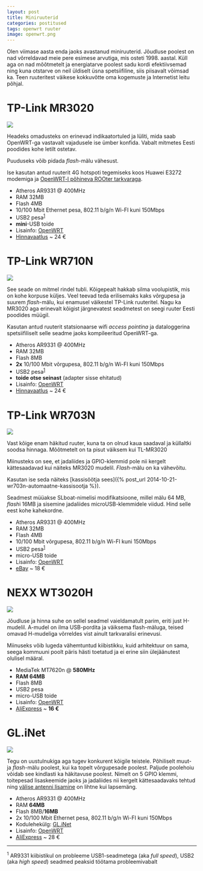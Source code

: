 ```yaml
---
layout: post
title: Miniruuterid
categories: postitused
tags: openwrt ruuter
image: openwrt.png
---
```

Olen viimase aasta enda jaoks avastanud miniruuterid. Jõudluse poolest on nad võrreldavad meie pere esimese arvutiga, mis osteti 1998. aastal. Küll aga on nad mõõtmetelt ja energiatarve poolest sadu kordi efektiivsemad ning kuna otstarve on neil üldiselt üsna spetsiifiline, siis piisavalt võimsad ka. Teen ruuteritest väikese kokkuvõtte oma kogemuste ja Internetist leitu põhjal.



# TP-Link MR3020
![]({{site.url}}{{page.url}}mr3020.jpg)

Headeks omadusteks on erinevad indikaatortuled ja lüliti, mida saab OpenWRT-ga vastavalt vajadusele ise ümber konfida. Vabalt mitmetes Eesti poodides kohe letilt ostetav.

Puuduseks võib pidada *flash*-mälu vähesust.

Ise kasutan antud ruuterit 4G hotspoti tegemiseks koos Huawei E3272 modemiga ja [OpenWRT-l põhineva ROOter tarkvaraga](http://ofmodemsandmen.com/downloads.html).

- Atheros AR9331 @ 400MHz
- RAM 32MB
- Flash 4MB
- 10/100 Mbit Ethernet pesa, 802.11 b/g/n Wi-FI kuni 150Mbps
- USB2 pesa<sup><a href="#fn1">1</a></sup>
- **mini**-USB toide
- Lisainfo: [OpenWRT](http://wiki.openwrt.org/toh/tp-link/tl-mr3020)
- [Hinnavaatlus](http://www.hinnavaatlus.ee/products/Arvutikomponendid/V%C3%B5rguseadmed/198762/) ~ 24 €



# TP-Link WR710N
![]({{site.url}}{{page.url}}wr710n.jpg)

See seade on mitmel rindel tubli. Kõigepealt hakkab silma voolupistik, mis on kohe korpuse küljes. Veel teevad teda erilisemaks kaks võrgupesa ja suurem *flash*-mälu, kui enamusel väikestel TP-Link ruuteritel. Nagu ka MR3020 aga erinevalt kõigist järgnevatest seadmetest on seegi ruuter Eesti poodides müügil.

Kasutan antud ruuterit statsionaarse wifi *access pointina* ja dataloggerina spetsiifiliselt selle seadme jaoks kompileeritud OpenWRT-ga.

- Atheros AR9331 @ 400MHz
- RAM 32MB
- Flash 8MB
- **2x** 10/100 Mbit võrgupesa, 802.11 b/g/n Wi-FI kuni 150Mbps
- USB2 pesa<sup><a href="#fn1">1</a></sup>
- **toide otse seinast** (adapter sisse ehitatud)
- Lisainfo: [OpenWRT](http://wiki.openwrt.org/toh/tp-link/tl-wr703n)
- [Hinnavaatlus](http://www.hinnavaatlus.ee/products/Arvutikomponendid/V%C3%B5rguseadmed/435039/) ~ 24 €



# TP-Link WR703N
![]({{site.url}}{{page.url}}wr703n.jpg)

Vast kõige enam häkitud ruuter, kuna ta on olnud kaua saadaval ja küllaltki soodsa hinnaga. Mõõtmetelt on ta pisut väiksem kui TL-MR3020

Miinusteks on see, et jadaliides ja GPIO-klemmid pole nii kergelt kättesaadavad kui näiteks MR3020 mudelil. *Flash*-mälu on ka vähevõitu.

Kasutan ise seda näiteks [kassisöötja sees]({% post_url 2014-10-21-wr703n-automaatne-kassisootja %}).

Seadmest müüakse SLboat-nimelisi modifikatsioone, millel mälu 64 MB, *flash*i 16MB ja sisemine jadaliides microUSB-klemmidele viidud. Hind selle eest kohe kahekordne.

- Atheros AR9331 @ 400MHz
- RAM 32MB
- Flash 4MB
- 10/100 Mbit võrgupesa, 802.11 b/g/n Wi-FI kuni 150Mbps
- USB2 pesa<sup><a href="#fn1">1</a></sup>
- micro-USB toide
- Lisainfo: [OpenWRT](http://wiki.openwrt.org/toh/tp-link/tl-wr703n)
- [eBay](http://www.ebay.com/sch/i.html?_sacat=0&_nkw=wr703n&_frs=1) ~ 18 €



# NEXX WT3020H
![]({{site.url}}{{page.url}}wt3020h.jpg)

Jõudluse ja hinna suhe on sellel seadmel vaieldamatult parim, eriti just H-mudelil. A-mudel on ilma USB-pordita ja väiksema flash-mäluga, teised omavad H-mudeliga võrreldes vist ainult tarkvaralisi erinevusi.

Miinuseks võib lugeda vähemtuntud kiibistikku, kuid arhitektuur on sama, seega kommuuni poolt päris hästi toetatud ja ei erine siin ülejäänutest olulisel määral.

- MediaTek MT7620n @ **580MHz**
- **RAM 64MB**
- Flash 8MB
- USB2 pesa
- micro-USB toide
- Lisainfo: [OpenWRT](http://wiki.openwrt.org/toh/nexx/wt3020)
- [AliExpress](http://www.aliexpress.com/item/WT3020H-Portable-Mini-USB-Flash-Drive-Wifi-Wireless-Roteador-Repeater-With-Firewall-Free-Shipping/2042796430.html) ~ **16 €**



# GL.iNet
![]({{site.url}}{{page.url}}gl-inet.jpg)

Tegu on uustulnukiga aga tugev konkurent kõigile teistele. Põhiliselt muut- ja *flash*-mälu poolest, kui ka topelt võrgupesade poolest. Paljude poolehoiu võidab see kindlasti ka häkitavuse poolest. Nimelt on 5 GPIO klemmi, toitepesad lisaskeemide jaoks ja jadaliides nii kergelt kättesaadavaks tehtud ning [välise antenni lisamine](http://shiki.tk/?p=2940) on lihtne kui lapsemäng.

- Atheros AR9331 @ 400MHz
- RAM **64MB**
- Flash 8MB/**16MB**
- 2x 10/100 Mbit Ethernet pesa, 802.11 b/g/n Wi-FI kuni 150Mbps
- Kodulehekülg: [GL.iNet](http://www.gl-inet.com/w/?page_id=241)
- Lisainfo: [OpenWRT](http://wiki.openwrt.org/toh/gl-inet/gl-inet)
- [AliExpress](http://www.aliexpress.com/item/Portable-Smart-Router-GL-iNet-3G-OpenWrt-Mobile-App-control-16M-flash/2045248669.html) ~ 28 €

---

<sup id="fn1">1</sup> AR9331 kiibistikul on probleeme USB1-seadmetega (aka *full speed*), USB2 (aka *high speed*) seadmed peaksid töötama probleemivabalt
